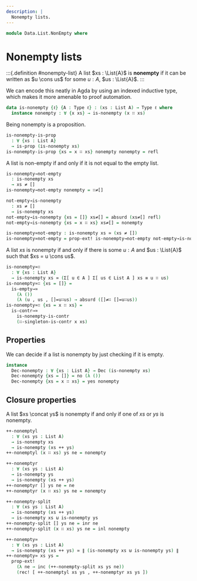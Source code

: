 ```yaml
---
description: |
  Nonempty lists.
---
```


<!--
```agda
open import 1Lab.Reflection.HLevel
open import 1Lab.HLevel.Closure
open import 1Lab.Truncation
open import 1Lab.Inductive
open import 1Lab.HLevel
open import 1Lab.Equiv
open import 1Lab.Path
open import 1Lab.Type

open import Data.List.Properties
open import Data.List.Base
open import Data.Dec.Base
open import Data.Sum.Base
```
-->

```agda
module Data.List.NonEmpty where
```

# Nonempty lists

<!--
```agda
private variable
  ℓ : Level
  A : Type ℓ
  xs : List A
```
-->

:::{.definition #nonempty-list}
A list $xs : \List{A}$ is **nonempty** if it can be written as $u \cons us$
for some $u : A$, $us : \List{A}$.
:::

We can encode this neatly in Agda by using an indexed inductive type,
which makes it more amenable to proof automation.

```agda
data is-nonempty {ℓ} {A : Type ℓ} : (xs : List A) → Type ℓ where
  instance nonempty : ∀ {x xs} → is-nonempty (x ∷ xs)
```

Being nonempty is a proposition.

```agda
is-nonempty-is-prop
  : ∀ {xs : List A}
  → is-prop (is-nonempty xs)
is-nonempty-is-prop {xs = x ∷ xs} nonempty nonempty = refl
```

<!--
```agda
is-nonempty-is-contr
  : ∀ {x : A} {xs : List A}
  → is-contr (is-nonempty (x ∷ xs))
is-nonempty-is-contr = is-prop∙→is-contr is-nonempty-is-prop nonempty

instance
  H-Level-is-nonempty : ∀ {xs : List A} {n : Nat} → H-Level (is-nonempty xs) (suc n)
  H-Level-is-nonempty = prop-instance is-nonempty-is-prop
```
-->

A list is non-empty if and only if it is not equal to the empty list.

```agda
is-nonempty→not-empty
  : is-nonempty xs
  → xs ≠ []
is-nonempty→not-empty nonempty = ∷≠[]

not-empty→is-nonempty
  : xs ≠ []
  → is-nonempty xs
not-empty→is-nonempty {xs = []} xs≠[] = absurd (xs≠[] refl)
not-empty→is-nonempty {xs = x ∷ xs} xs≠[] = nonempty

is-nonempty≃not-empty : is-nonempty xs ≃ (xs ≠ [])
is-nonempty≃not-empty = prop-ext! is-nonempty→not-empty not-empty→is-nonempty
```

A list $xs$ is nonempty if and only if there is some $u : A$ and
$us : \List{A}$ such that $xs = u \cons us$.

```agda
is-nonempty≃∷
  : ∀ {xs : List A}
  → is-nonempty xs ≃ (Σ[ u ∈ A ] Σ[ us ∈ List A ] xs ≡ u ∷ us)
is-nonempty≃∷ {xs = []} =
  is-empty→≃
    (λ ())
    (λ (u , us , []=u∷us) → absurd ([]≠∷ []=u∷us))
is-nonempty≃∷ {xs = x ∷ xs} =
  is-contr→≃
    is-nonempty-is-contr
    (∷-singleton-is-contr x xs)
```

## Properties

We can decide if a list is nonempty by just checking if it is empty.

```agda
instance
  Dec-nonempty : ∀ {xs : List A} → Dec (is-nonempty xs)
  Dec-nonempty {xs = []} = no (λ ())
  Dec-nonempty {xs = x ∷ xs} = yes nonempty
```

## Closure properties

A list $xs \concat ys$ is nonempty if and only if
one of $xs$ or $ys$ is nonempty.

```agda
++-nonemptyl
  : ∀ (xs ys : List A)
  → is-nonempty xs
  → is-nonempty (xs ++ ys)
++-nonemptyl (x ∷ xs) ys ne = nonempty

++-nonemptyr
  : ∀ (xs ys : List A)
  → is-nonempty ys
  → is-nonempty (xs ++ ys)
++-nonemptyr [] ys ne = ne
++-nonemptyr (x ∷ xs) ys ne = nonempty

++-nonempty-split
  : ∀ (xs ys : List A)
  → is-nonempty (xs ++ ys)
  → is-nonempty xs ⊎ is-nonempty ys
++-nonempty-split [] ys ne = inr ne
++-nonempty-split (x ∷ xs) ys ne = inl nonempty

++-nonempty≃
  : ∀ (xs ys : List A)
  → is-nonempty (xs ++ ys) ≃ ∥ (is-nonempty xs ⊎ is-nonempty ys) ∥
++-nonempty≃ xs ys =
  prop-ext!
    (λ ne → inc (++-nonempty-split xs ys ne))
    (rec! [ ++-nonemptyl xs ys , ++-nonemptyr xs ys ])
```
